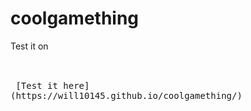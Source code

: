# coolgamething

Test it on 

 <br />
<kbd> <br> [Test it here](https://will10145.github.io/coolgamething/) <br> </kbd>
